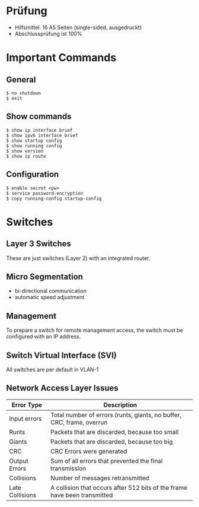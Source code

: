 # Prüfung

- Hilfsmittel: 16 A5 Seiten (single-sided, ausgedruckt)
- Abschlussprüfung ist 100%

# Important Commands

## General

    $ no shutdown
    $ exit

## Show commands

    $ show ip interface brief
    $ show ipv6 interface brief
    $ show startup config
    $ show running config
    $ show version
    $ show ip route

## Configuration

    $ enable secret <pw>
    $ service password-encryption
    $ copy running-config startup-config

# Switches

## Layer 3 Switches

These are just switches (Layer 2) with an integrated router.

## Micro Segmentation

- bi-directional communication
- automatic speed adjustment

## Management

To prepare a switch for remote management access, the switch must be configured with an IP address.

## Switch Virtual Interface (SVI)

All switches are per default in VLAN-1

## Network Access Layer Issues

| Error Type      | Description                                                               |
| --------------- | ------------------------------------------------------------------------- |
| Input errors    | Total number of errors (runts, giants, no buffer, CRC, frame, overrun     |
| Runts           | Packets that are discarded, because too small                             |
| Giants          | Packets that are discarded, because too big                               |
| CRC             | CRC Errors were generated                                                 |
| Output Errors   | Sum of all errors that prevented the final transmission                   |
| Collisions      | Number of messages retransmitted                                          |
| Late Collisions | A collision that occurs after 512 bits of the frame have been transmitted |
